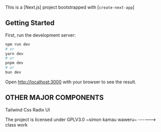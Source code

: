 This is a [Next.js] project bootstrapped with [`create-next-app`]

## Getting Started

First, run the development server:

```bash
npm run dev
# or
yarn dev
# or
pnpm dev
# or
bun dev
```

Open [http://localhost:3000](http://localhost:3000) with your browser to see the result.
## OTHER MAJOR COMPONENTS
Tailwind Css
Radix UI

The project is licensed under GPLV3.0
~simon kamau waweru~ ------> class work

